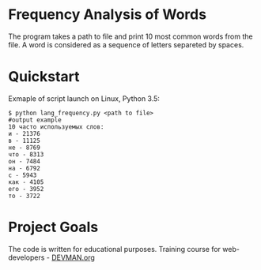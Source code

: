 # Frequency Analysis of Words

The program takes a path to file and print 10 most common words from the file. A word is considered as a sequence of letters separeted by spaces. 

# Quickstart

Exmaple of script launch on Linux, Python 3.5:
```
$ python lang_frequency.py <path to file>
#output example
10 часто используемых слов:
и - 21376
в - 11125
не - 8769
что - 8313
он - 7484
на - 6792
с - 5943
как - 4105
его - 3952
то - 3722
```

# Project Goals

The code is written for educational purposes. Training course for web-developers - [DEVMAN.org](https://devman.org)
